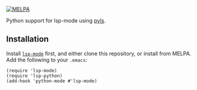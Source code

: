 [![MELPA](https://melpa.org/packages/lsp-python-badge.svg)](https://melpa.org/#/lsp-python)

Python support for lsp-mode using [pyls](https://github.com/palantir/python-language-server).

## Installation

Install [`lsp-mode`](https://github.com/emacs-lsp/lsp-mode) first, and either clone
this repository, or install from MELPA. Add the following to your `.emacs`:

```emacs-lisp
(require 'lsp-mode)
(require 'lsp-python)
(add-hook 'python-mode #'lsp-mode)
```
